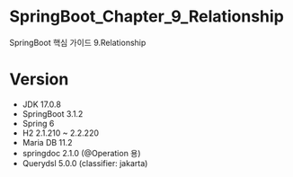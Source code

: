 # SpringBoot_Chapter_9_Relationship
SpringBoot 핵심 가이드 9.Relationship

# Version
- JDK 17.0.8
- SpringBoot 3.1.2
- Spring 6
- H2 2.1.210 ~ 2.2.220
- Maria DB 11.2
- springdoc 2.1.0 (@Operation 용)
- Querydsl 5.0.0 (classifier: jakarta)
